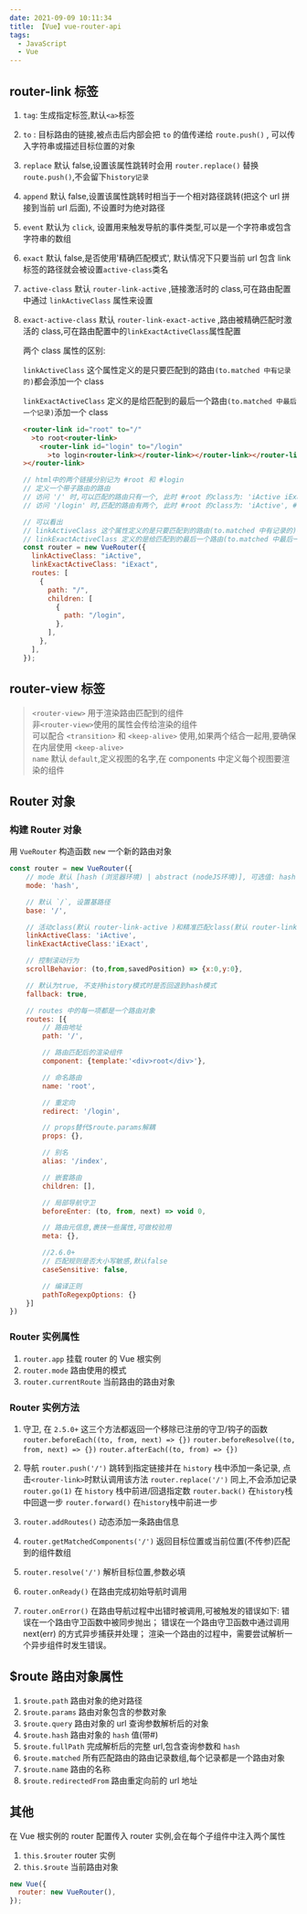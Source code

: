 ```yaml
---
date: 2021-09-09 10:11:34
title: 【Vue】vue-router-api
tags:
  - JavaScript
  - Vue
---
```


## router-link 标签

1. `tag`: 生成指定标签,默认`<a>`标签
2. `to` : 目标路由的链接,被点击后内部会把 `to` 的值传递给 `route.push()` , 可以传入字符串或描述目标位置的对象
3. `replace` 默认 false,设置该属性跳转时会用 `router.replace()` 替换 `route.push()`,不会留下`history记录`
4. `append` 默认 false,设置该属性跳转时相当于一个相对路径跳转(把这个 url 拼接到当前 url 后面), 不设置时为绝对路径
5. `event` 默认为 `click`, 设置用来触发导航的事件类型,可以是一个字符串或包含字符串的数组
6. `exact` 默认 false,是否使用'精确匹配模式', 默认情况下只要当前 url 包含 link 标签的路径就会被设置`active-class`类名
7. `active-class` 默认 `router-link-active` ,链接激活时的 class,可在路由配置中通过 `linkActiveClass` 属性来设置
8. `exact-active-class` 默认 `router-link-exact-active` ,路由被精确匹配时激活的 class,可在路由配置中的`linkExactActiveClass`属性配置

   两个 class 属性的区别:

   `linkActiveClass` 这个属性定义的是只要匹配到的路由`(to.matched 中有记录的)`都会添加一个 class

   `linkExactActiveClass` 定义的是给匹配到的最后一个路由`(to.matched 中最后一个记录)`添加一个 class

   ```html
   <router-link id="root" to="/"
     >to root<router-link>
       <router-link id="login" to="/login"
         >to login<router-link></router-link></router-link></router-link
   ></router-link>
   ```

   ```js
   // html中的两个链接分别记为 #root 和 #login
   // 定义一个带子路由的路由
   // 访问 '/' 时,可以匹配的路由只有一个, 此时 #root 的class为: 'iActive iExact'
   // 访问 '/login' 时,匹配的路由有两个, 此时 #root 的class为: 'iActive', #login 的class 为'iActive iExact'

   // 可以看出
   // linkActiveClass 这个属性定义的是只要匹配到的路由(to.matched 中有记录的)都会添加一个class, 如果给<router-link>标签设置exact属性会开启精确匹配模式
   // linkExactActiveClass 定义的是给匹配到的最后一个路由(to.matched 中最后一个记录)添加一个class
   const router = new VueRouter({
     linkActiveClass: "iActive",
     linkExactActiveClass: "iExact",
     routes: [
       {
         path: "/",
         children: [
           {
             path: "/login",
           },
         ],
       },
     ],
   });
   ```

## router-view 标签

> `<router-view>` 用于渲染路由匹配到的组件  
> 非`<router-view>`使用的属性会传给渲染的组件  
> 可以配合 `<transition>` 和 `<keep-alive>` 使用,如果两个结合一起用,要确保在内层使用 `<keep-alive>`  
>  `name` 默认 `default`,定义视图的名字,在 components 中定义每个视图要渲染的组件

## Router 对象

### 构建 Router 对象

用 `VueRouter` 构造函数 `new` 一个新的路由对象

```js
const router = new VueRouter({
    // mode 默认 [hash (浏览器环境) | abstract (nodeJS环境)], 可选值: hash |  abstract | history(利用history.pushState)
    mode: 'hash',

    // 默认 `/`, 设置基路径
    base: '/',

    // 活动class(默认 router-link-active )和精准匹配class(默认 router-link-exact-active )
    linkActiveClass: 'iActive',
    linkExactActiveClass:'iExact',

    // 控制滚动行为
    scrollBehavior: (to,from,savedPosition) => {x:0,y:0},

    // 默认为true, 不支持history模式时是否回退到hash模式
    fallback: true,

    // routes 中的每一项都是一个路由对象
    routes: [{
        // 路由地址
        path: '/',

        // 路由匹配后的渲染组件
        component: {template:'<div>root</div>'},

        // 命名路由
        name: 'root',

        // 重定向
        redirect: '/login',

        // props替代$route.params解耦
        props: {},

        // 别名
        alias: '/index',

        // 嵌套路由
        children: [],

        // 局部导航守卫
        beforeEnter: (to, from, next) => void 0,

        // 路由元信息,裹挟一些属性,可做校验用
        meta: {},

        //2.6.0+
        // 匹配规则是否大小写敏感,默认false
        caseSensitive: false,

        // 编译正则
        pathToRegexpOptions: {}
    }]
})
```

### Router 实例属性

1. `router.app` 挂载 router 的 Vue 根实例
2. `router.mode` 路由使用的模式
3. `router.currentRoute` 当前路由的路由对象

### Router 实例方法

1. 守卫, 在 `2.5.0+` 这三个方法都返回一个移除已注册的守卫/钩子的函数
   `router.beforeEach((to, from, next) => {})`
   `router.beforeResolve((to, from, next) => {})`
   `router.afterEach((to, from) => {})`

2. 导航
   `router.push('/')` 跳转到指定链接并在 `history` 栈中添加一条记录, 点击`<router-link>`时默认调用该方法
   `router.replace('/')` 同上,不会添加记录
   `router.go(1)` 在 `history` 栈中前进/回退指定数
   `router.back()` 在`history`栈中回退一步
   `router.forward()` 在`history`栈中前进一步
3. `router.addRoutes()` 动态添加一条路由信息
4. `router.getMatchedComponents('/')` 返回目标位置或当前位置(不传参)匹配到的组件数组
5. `router.resolve('/')` 解析目标位置,参数必填
6. `router.onReady()` 在路由完成初始导航时调用
7. `router.onError()` 在路由导航过程中出错时被调用,可被触发的错误如下:
   错误在一个路由守卫函数中被同步抛出；
   错误在一个路由守卫函数中通过调用 next(err) 的方式异步捕获并处理；
   渲染一个路由的过程中，需要尝试解析一个异步组件时发生错误。

## \$route 路由对象属性

1. `$route.path` 路由对象的绝对路径
2. `$route.params` 路由对象包含的参数对象
3. `$route.query` 路由对象的 url 查询参数解析后的对象
4. `$route.hash` 路由对象的 `hash` 值(带#)
5. `$route.fullPath` 完成解析后的完整 url,包含查询参数和 `hash`
6. `$route.matched` 所有匹配路由的路由记录数组,每个记录都是一个路由对象
7. `$route.name` 路由的名称
8. `$route.redirectedFrom` 路由重定向前的 url 地址

## 其他

在 Vue 根实例的 router 配置传入 router 实例,会在每个子组件中注入两个属性

1. `this.$router` router 实例
2. `this.$route` 当前路由对象

```js
new Vue({
  router: new VueRouter(),
});
```
